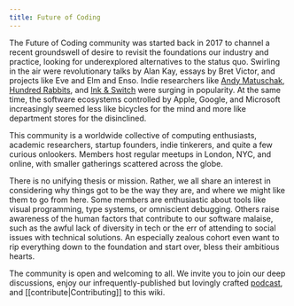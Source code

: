 ```yaml
---
title: Future of Coding
---
```


The Future of Coding community was started back in 2017 to channel a recent groundswell of desire to revisit the foundations our industry and practice, looking for underexplored alternatives to the status quo. Swirling in the air were revolutionary talks by Alan Kay, essays by Bret Victor, and projects like Eve and Elm and Enso. Indie researchers like [Andy Matuschak](andymatuschak.org), [Hundred Rabbits](100r.co/), and [Ink & Switch](inkandswitch.com) were surging in popularity. At the same time, the software ecosystems controlled by Apple, Google, and Microsoft increasingly seemed less like bicycles for the mind and more like department stores for the disinclined.

This community is a worldwide collective of computing enthusiasts, academic researchers, startup founders, indie tinkerers, and quite a few curious onlookers. Members host regular meetups in London, NYC, and online, with smaller gatherings scattered across the globe.

There is no unifying thesis or mission. Rather, we all share an interest in considering why things got to be the way they are, and where we might like them to go from here. Some members are enthusiastic about tools like visual programming, type systems, or omniscient debugging. Others raise awareness of the human factors that contribute to our software malaise, such as the awful lack of diversity in tech or the err of attending to social issues with technical solutions. An especially zealous cohort even want to rip everything down to the foundation and start over, bless their ambitious hearts.

The community is open and welcoming to all. We invite you to join our deep discussions, enjoy our infrequently-published but lovingly crafted [podcast](https://futureofcoding.org/episodes), and [[contribute|Contributing]] to this wiki.
